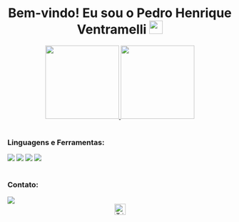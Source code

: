 <h1 align="center">
  Bem-vindo! Eu sou o Pedro Henrique Ventramelli
  <img src="https://i.imgur.com/ATEHSYp.gif" width="30px"/>
</h1>

<div align="center">
  <a href="https://github.com/PedroVentramelli12">
    <img height="165em" src="https://github-readme-stats.vercel.app/api?username=PedroVentramelli12&show_icons=true&theme=transparent"/>
    <img height="165em" src="https://github-readme-stats.vercel.app/api/top-langs/?username=TrickAndrade&theme=transparent"/>
  </a>
</div>

<!-- https://dev.to/envoy_/150-badges-for-github-pnk -->

<div align="left" style="display: inline_block"><br>
  <h3 align="left">Linguagens e Ferramentas:</h3>
    <a href="#"><img src="https://img.shields.io/badge/HTML-E34F26?style=for-the-badge&logo=html5&logoColor=white"></a>
    <a href="#"><img src="https://img.shields.io/badge/CSS-1572B6?style=for-the-badge&logo=css3&logoColor=white"></a> 
    <a href="#"><img src="https://img.shields.io/badge/JavaScript-F7DF1E?style=for-the-badge&logo=javascript&logoColor=white"></a> 
    <a href="https://github.com/TrickAndrade/React"><img src="https://img.shields.io/badge/React-61DAFB?style=for-the-badge&logo=react&logoColor=black"></a>
    
</div>

<div align="left" style="display: inline_block"><br>
  <h3 align="left">Contato:</h3>
  <a href="https://www.linkedin.com/in/pedro-henrique-ventramelli-ba47a835b/" target="_blank"><img src="https://img.shields.io/badge/-LinkedIn-%230077B5?style=for-the-badge&logo=linkedin&logoColor=white" target="_blank"></a> 
</div>

<div align="center">
  <a href="#"><img height="25" src="https://komarev.com/ghpvc/?username=TrickAndrade&label=Profile%20Views&color=0165f1&style=flat" alt="TrickAndrade"/></a> 
</div>

